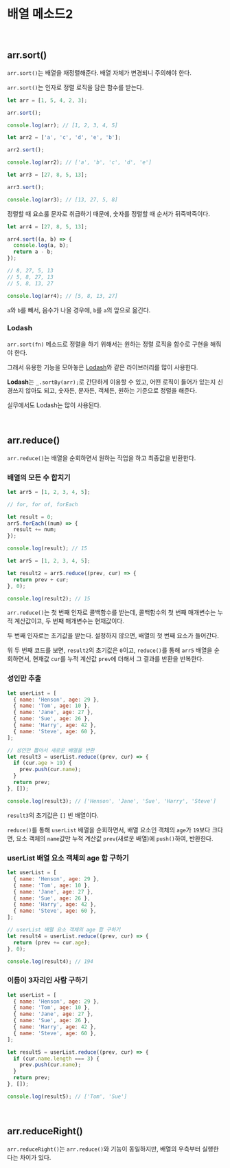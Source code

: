 # 배열 메소드2

<br />

## arr.sort()

`arr.sort()`는 배열을 재정렬해준다. 배열 자체가 변경되니 주의해야 한다.

`arr.sort()`는 인자로 정렬 로직을 담은 함수를 받는다.

```javascript
let arr = [1, 5, 4, 2, 3];

arr.sort();

console.log(arr); // [1, 2, 3, 4, 5]
```

```javascript
let arr2 = ['a', 'c', 'd', 'e', 'b'];

arr2.sort();

console.log(arr2); // ['a', 'b', 'c', 'd', 'e']
```

```javascript
let arr3 = [27, 8, 5, 13];

arr3.sort();

console.log(arr3); // [13, 27, 5, 8]
```

정렬할 때 요소룰 문자로 취급하기 때문에, 숫자를 정렬할 때 순서가 뒤죽박죽이다.

```javascript
let arr4 = [27, 8, 5, 13];

arr4.sort((a, b) => {
  console.log(a, b);
  return a - b;
});

// 8, 27, 5, 13
// 5, 8, 27, 13
// 5, 8, 13, 27

console.log(arr4); // [5, 8, 13, 27]
```

`a`와 `b`를 빼서, 음수가 나올 경우에, `b`를 `a`의 앞으로 옮긴다.

### Lodash

`arr.sort(fn)` 메소드로 정렬을 하기 위해서는 원하는 정렬 로직을 함수로 구현을 해줘야 한다.

그래서 유용한 기능을 모아놓은 [Lodash](https://lodash.com/)와 같은 라이브러리를 많이 사용한다.

**Lodash**는 `_.sortBy(arr);`로 간단하게 이용할 수 있고, 어떤 로직이 들어가 있는지 신경쓰지 않아도 되고, 숫자든, 문자든, 객체든, 원하는 기준으로 정렬을 해준다.

실무에서도 Lodash는 많이 사용된다.

<br />

## arr.reduce()

`arr.reduce()`는 배열을 순회하면서 원하는 작업을 하고 최종값을 반환한다.

### 배열의 모든 수 합치기

```javascript
let arr5 = [1, 2, 3, 4, 5];

// for, for of, forEach

let result = 0;
arr5.forEach((num) => {
  result += num;
});

console.log(result); // 15
```

```javascript
let arr5 = [1, 2, 3, 4, 5];

let result2 = arr5.reduce((prev, cur) => {
  return prev + cur;
}, 0);

console.log(result2); // 15
```

`arr.reduce()`는 첫 번째 인자로 콜백함수를 받는데, 콜백함수의 첫 번째 매개변수는 누적 계산값이고, 두 번째 매개변수는 현재값이다.

두 번째 인자로는 초기값을 받는다. 설정하지 않으면, 배열의 첫 번째 요소가 들어간다.

위 두 번째 코드를 보면, `result2`의 초기값은 `0`이고, `reduce()`를 통해 `arr5` 배열을 순회하면서, 현재값 `cur`를 누적 계산값 `prev`에 더해서 그 결과를 반환을 반복한다.

### 성인만 추출

```javascript
let userList = [
  { name: 'Henson', age: 29 },
  { name: 'Tom', age: 10 },
  { name: 'Jane', age: 27 },
  { name: 'Sue', age: 26 },
  { name: 'Harry', age: 42 },
  { name: 'Steve', age: 60 },
];

// 성인만 뽑아서 새로운 배열을 반환
let result3 = userList.reduce((prev, cur) => {
  if (cur.age > 19) {
    prev.push(cur.name);
  }
  return prev;
}, []);

console.log(result3); // ['Henson', 'Jane', 'Sue', 'Harry', 'Steve']
```

`result3`의 초기값은 `[]` 빈 배열이다.

`reduce()`를 통해 `userList` 배열을 순회하면서, 배열 요소인 객체의 `age`가 `19`보다 크다면, 요소 객체의 `name`값만 누적 계산값 `prev`(새로운 배열)에 `push()`하여, 반환한다.

### userList 배열 요소 객체의 age 합 구하기

```javascript
let userList = [
  { name: 'Henson', age: 29 },
  { name: 'Tom', age: 10 },
  { name: 'Jane', age: 27 },
  { name: 'Sue', age: 26 },
  { name: 'Harry', age: 42 },
  { name: 'Steve', age: 60 },
];

// userList 배열 요소 객체의 age 합 구하기
let result4 = userList.reduce((prev, cur) => {
  return (prev += cur.age);
}, 0);

console.log(result4); // 194
```

### 이름이 3자리인 사람 구하기

```javascript
let userList = [
  { name: 'Henson', age: 29 },
  { name: 'Tom', age: 10 },
  { name: 'Jane', age: 27 },
  { name: 'Sue', age: 26 },
  { name: 'Harry', age: 42 },
  { name: 'Steve', age: 60 },
];

let result5 = userList.reduce((prev, cur) => {
  if (cur.name.length === 3) {
    prev.push(cur.name);
  }
  return prev;
}, []);

console.log(result5); // ['Tom', 'Sue']
```

<br />

## arr.reduceRight()

`arr.reduceRight()`는 `arr.reduce()`와 기능이 동일하지만, 배열의 우측부터 실행한다는 차이가 있다.
